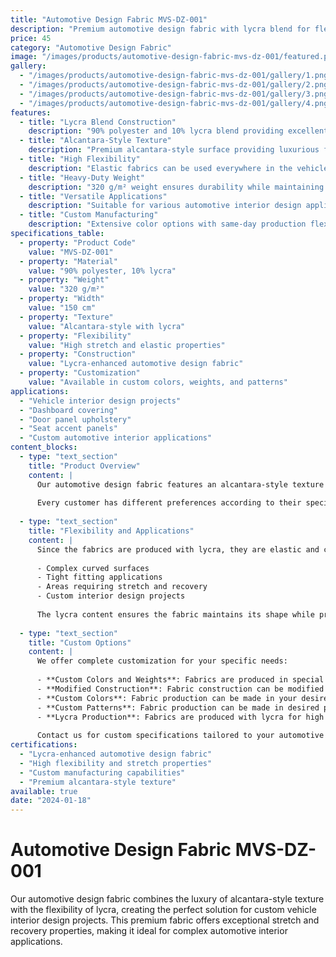 ```yaml
---
title: "Automotive Design Fabric MVS-DZ-001"
description: "Premium automotive design fabric with lycra blend for flexible vehicle interior applications and custom design projects"
price: 45
category: "Automotive Design Fabric"
image: "/images/products/automotive-design-fabric-mvs-dz-001/featured.png"
gallery:
  - "/images/products/automotive-design-fabric-mvs-dz-001/gallery/1.png"
  - "/images/products/automotive-design-fabric-mvs-dz-001/gallery/2.png"
  - "/images/products/automotive-design-fabric-mvs-dz-001/gallery/3.png"
  - "/images/products/automotive-design-fabric-mvs-dz-001/gallery/4.png"
features:
  - title: "Lycra Blend Construction"
    description: "90% polyester and 10% lycra blend providing excellent flexibility and stretch"
  - title: "Alcantara-Style Texture"
    description: "Premium alcantara-style surface providing luxurious feel and appearance"
  - title: "High Flexibility"
    description: "Elastic fabrics can be used everywhere in the vehicle's interior design"
  - title: "Heavy-Duty Weight"
    description: "320 g/m² weight ensures durability while maintaining flexibility"
  - title: "Versatile Applications"
    description: "Suitable for various automotive interior design applications"
  - title: "Custom Manufacturing"
    description: "Extensive color options with same-day production flexibility"
specifications_table:
  - property: "Product Code"
    value: "MVS-DZ-001"
  - property: "Material"
    value: "90% polyester, 10% lycra"
  - property: "Weight"
    value: "320 g/m²"
  - property: "Width"
    value: "150 cm"
  - property: "Texture"
    value: "Alcantara-style with lycra"
  - property: "Flexibility"
    value: "High stretch and elastic properties"
  - property: "Construction"
    value: "Lycra-enhanced automotive design fabric"
  - property: "Customization"
    value: "Available in custom colors, weights, and patterns"
applications:
  - "Vehicle interior design projects"
  - "Dashboard covering"
  - "Door panel upholstery"
  - "Seat accent panels"
  - "Custom automotive interior applications"
content_blocks:
  - type: "text_section"
    title: "Product Overview"
    content: |
      Our automotive design fabric features an alcantara-style texture enhanced with lycra for superior flexibility. This premium fabric is perfect for vehicle interior design applications where both aesthetics and adaptability are crucial.
      
      Every customer has different preferences according to their specific usage purposes. Therefore, if a customer selects a color from our color chart one day and prefers a different color the next day, we provide production according to customer preferences from dozens of options.
  
  - type: "text_section"
    title: "Flexibility and Applications"
    content: |
      Since the fabrics are produced with lycra, they are elastic and can be used everywhere in the vehicle's interior design. The high flexibility makes this fabric ideal for:
      
      - Complex curved surfaces
      - Tight fitting applications
      - Areas requiring stretch and recovery
      - Custom interior design projects
      
      The lycra content ensures the fabric maintains its shape while providing the flexibility needed for professional automotive interior applications.
  
  - type: "text_section"
    title: "Custom Options"
    content: |
      We offer complete customization for your specific needs:
      
      - **Custom Colors and Weights**: Fabrics are produced in special colors and weights according to your needs
      - **Modified Construction**: Fabric construction can be modified for specific applications
      - **Custom Colors**: Fabric production can be made in your desired colors
      - **Custom Patterns**: Fabric production can be made in desired patterns
      - **Lycra Production**: Fabrics are produced with lycra for high flexibility
      
      Contact us for custom specifications tailored to your automotive design project requirements.
certifications:
  - "Lycra-enhanced automotive design fabric"
  - "High flexibility and stretch properties"
  - "Custom manufacturing capabilities"
  - "Premium alcantara-style texture"
available: true
date: "2024-01-18"
---
```


# Automotive Design Fabric MVS-DZ-001

Our automotive design fabric combines the luxury of alcantara-style texture with the flexibility of lycra, creating the perfect solution for custom vehicle interior design projects. This premium fabric offers exceptional stretch and recovery properties, making it ideal for complex automotive interior applications. 